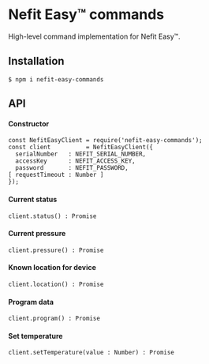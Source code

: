 # Nefit Easy™ commands

High-level command implementation for Nefit Easy™.

## Installation

```
$ npm i nefit-easy-commands
```

## API

#### Constructor

```
const NefitEasyClient = require('nefit-easy-commands');
const client          = NefitEasyClient({
  serialNumber   : NEFIT_SERIAL_NUMBER,
  accessKey      : NEFIT_ACCESS_KEY,
  password       : NEFIT_PASSWORD,
[ requestTimeout : Number ]
});
```

#### Current status

```
client.status() : Promise
```

#### Current pressure

```
client.pressure() : Promise
```

#### Known location for device

```
client.location() : Promise
```

#### Program data

```
client.program() : Promise
```

#### Set temperature

```
client.setTemperature(value : Number) : Promise
```
